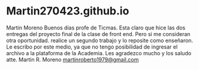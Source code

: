 # Martin270423.github.io
Martin Moreno
Buenos dias profe de Ticmas. Esta claro que hice las dos entregas del proyecto final de la clase de front end.
Pero si me consideran otra oportunidad. realice un segundo trabajo y lo reposite como enseñaron. 
Le escribo por este medio, ya que no tengo posibilidad de ingresar el archivo a la plataforma de la Academia.
Les agradezco mucho y los saludo atte.
                                      Martin R. Moreno
                                  martinroberto1979@gmail.com   
                                  
                                  
                                  
                                  
                                  
